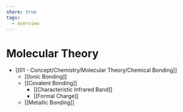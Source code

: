 ```yaml
---
share: true
tags:
  - overview
---
```


# Molecular Theory

- [[01 - Concept/Chemistry/Molecular Theory/Chemical Bonding]]
	- [[Ionic Bonding]]
	- [[Covalent Bonding]]
		- [[Characteristic Infrared Band]]
		- [[Formal Charge]]
	- [[Metallic Bonding]]
